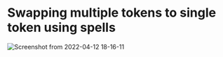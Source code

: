 # Swapping multiple tokens to single token using spells


![Screenshot from 2022-04-12 18-16-11](https://user-images.githubusercontent.com/76250660/162965640-caff2dcd-9ef4-4745-b138-4e3cf050b2af.png)
